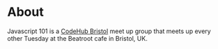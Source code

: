 # About

Javascript 101 is a [CodeHub Bristol](https://www.meetup.com/CodeHub-Bristol/) meet up group that meets up every other Tuesday at the Beatroot cafe in Bristol, UK.


